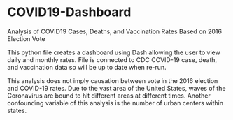 # COVID19-Dashboard
Analysis of COVID19 Cases, Deaths, and Vaccination Rates Based on 2016 Election Vote

This python file creates a dashboard using Dash allowing the user to view daily and monthly rates. File is connected to CDC COVID-19 case, death, and vaccination data so will be up to date when re-run.

This analysis does not imply causation between vote in the 2016 election and COVID-19 rates. Due to the vast area of the United States, waves of the Coronavirus are bound to hit different areas at different times. Another confounding variable of this analysis is the number of urban centers within states.
